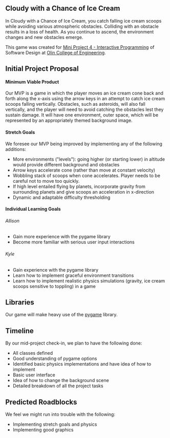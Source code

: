 ## Cloudy with a Chance of Ice Cream

In Cloudy with a Chance of Ice Cream, you catch falling ice cream scoops while avoiding various atmospheric obstacles. Colliding with an obstacle results in a loss of health. As you continue to ascend, the environment changes and new obstacles emerge.

This game was created for [Mini Project 4 - Interactive Programming](https://sd17spring.github.io//assignments/mini-project-4-interactive-visualization/) of Software Design at [Olin College of Engineering](http://olin.edu/).

## Initial Project Proposal

#### Minimum Viable Product

Our MVP is a game in which the player moves an ice cream cone back and forth along the x-axis using the arrow keys in an attempt to catch ice cream scoops falling vertically. Obstacles, such as asteroids, will also fall vertically, and the player will need to avoid catching the obstacles lest they sustain damage. It will have one environment, outer space, which will be represented by an appropriately themed background image.

#### Stretch Goals
We foresee our MVP being improved by implementing any of the following additions:

 * More environments ("levels"): going higher (or starting lower) in altitude would provide different background and obstacles
 * Arrow keys accelerate cone (rather than move at constant velocity)
 * Wobbling stack of scoops when cone accelerates. Player needs to be careful not to move too quickly.
 * If high level entailed flying by planets, incorporate gravity from surrounding planets and give scoops an acceleration in x-direction
 * Dynamic and adaptable difficulty thresholding

#### Individual Learning Goals

###### Allison

 * Gain more experience with the pygame library
 * Become more familiar with serious user input interactions

###### Kyle

 * Gain experience with the pygame library
 * Learn how to implement graceful environment transitions
 * Learn how to implement realistic physics simulations (gravity, ice cream scoops sensitive to toppling) in a game

## Libraries
Our game will make heavy use of the [pygame](http://pygame.org/) library.

## Timeline
By our mid-project check-in, we plan to have the following done:
* All classes defined
* Good understanding of pygame options
* Identified basic physics implementations and have idea of how to implement
* Basic user interface
* Idea of how to change the background scene
* Detailed breakdown of all the project tasks

## Predicted Roadblocks
We feel we might run into trouble with the following:
 * Implementing stretch goals and physics
 * Implementing good graphics
